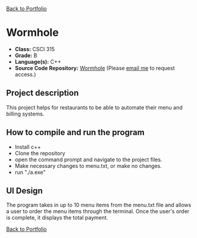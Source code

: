 [Back to Portfolio](./)

Wormhole
===============

-   **Class:** CSCI 315
-   **Grade:** B
-   **Language(s):** C++
-   **Source Code Repository:** [Wormhole](https://github.com/adamrt918/csci-315-fall-2021/tree/e57699524a5f3d3d9af07698aca8d3201bae44c0/project4)
    (Please [email me](https://mail.google.com/mail/u/0/?source=mailto&to=thiemann.adam@gmail.com&su=Github_Access&fs=1&tf=cm) to request access.)

## Project description

This project helps for restaurants to be able to automate their menu and billing systems.

## How to compile and run the program

- Install c++
- Clone the repository
- open the command prompt and navigate to the project files.
- Make necessary changes to menu.txt, or make no changes.
- run "./a.exe"

## UI Design

The program takes in up to 10 menu items from the menu.txt file and allows a user to order the menu items through the terminal. Once the user's order is complete, it displays the total payment.

[Back to Portfolio](./)
